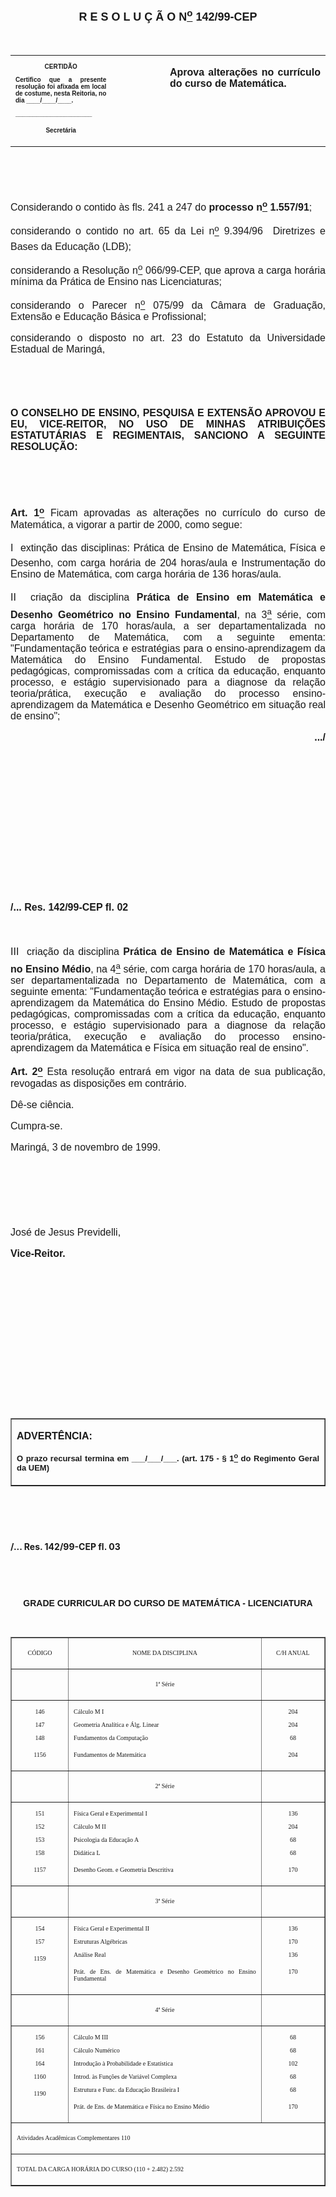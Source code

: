 <BODY>

<B><FONT FACE="Arial" SIZE=4><P ALIGN="CENTER"></P>
<P ALIGN="CENTER">R E S O L U &Ccedil; &Atilde; O  N<U><SUP>o</U></SUP> 142/99-CEP</P>
</B></FONT><FONT FACE="Arial"><P ALIGN="JUSTIFY"></P>
<P ALIGN="JUSTIFY">&nbsp;</P></FONT>
<TABLE CELLSPACING=0 BORDER=0 CELLPADDING=7 WIDTH=621>
<TR><TD WIDTH="32%" VALIGN="TOP">
<B><FONT FACE="Arial" SIZE=1><P ALIGN="CENTER">CERTID&Atilde;O</P>
<P ALIGN="JUSTIFY">   Certifico que a presente resolu&ccedil;&atilde;o foi afixada em local de costume, nesta Reitoria, no dia ____/____/____.</P>
<P ALIGN="JUSTIFY"></P>
<P ALIGN="JUSTIFY">______________________</P>
<P ALIGN="CENTER">Secret&aacute;ria</B></FONT></TD>
<TD WIDTH="17%" VALIGN="TOP">&nbsp;</TD>
<TD WIDTH="52%" VALIGN="TOP">
<B><FONT FACE="Arial" SIZE=3><P ALIGN="JUSTIFY">Aprova altera&ccedil;&otilde;es no curr&iacute;culo do curso de Matem&aacute;tica.</B></FONT></TD>
</TR>
</TABLE>

<FONT FACE="Arial" SIZE=3><P ALIGN="JUSTIFY"></P>
<P ALIGN="JUSTIFY">&nbsp;</P>
<P ALIGN="JUSTIFY">&nbsp;</P>
<P ALIGN="JUSTIFY">&#9;Considerando o contido &agrave;s fls. 241 a 247 do <B>processo n<U><SUP>o</U></SUP> 1.557/91</B>;</P>
<P ALIGN="JUSTIFY">&#9;considerando o contido no art. 65 da Lei n<U><SUP>o</U></SUP> 9.394/96  Diretrizes e Bases da Educa&ccedil;&atilde;o (LDB);</P>
<P ALIGN="JUSTIFY">&#9;considerando a Resolu&ccedil;&atilde;o n<U><SUP>o</U></SUP> 066/99-CEP, que aprova a carga hor&aacute;ria m&iacute;nima da Pr&aacute;tica de Ensino nas Licenciaturas;</P>
<P ALIGN="JUSTIFY">&#9;considerando o Parecer n<U><SUP>o</U></SUP> 075/99 da C&acirc;mara de Gradua&ccedil;&atilde;o, Extens&atilde;o e Educa&ccedil;&atilde;o B&aacute;sica e Profissional;</P>
<P ALIGN="JUSTIFY">&#9;considerando o disposto no art. 23 do Estatuto da Universidade Estadual de Maring&aacute;,</P>
<P ALIGN="JUSTIFY"></P>
<P ALIGN="JUSTIFY">&nbsp;</P>
<P ALIGN="JUSTIFY">&nbsp;</P>
<B><P ALIGN="JUSTIFY">O CONSELHO DE ENSINO, PESQUISA E EXTENS&Atilde;O APROVOU E EU, VICE-REITOR, NO USO DE MINHAS ATRIBUI&Ccedil;&Otilde;ES ESTATUT&Aacute;RIAS E REGIMENTAIS, SANCIONO A SEGUINTE RESOLU&Ccedil;&Atilde;O:</P>
</B><P ALIGN="JUSTIFY"></P>
<P ALIGN="JUSTIFY">&nbsp;</P>
<P ALIGN="JUSTIFY">&nbsp;</P>
<P ALIGN="JUSTIFY">&#9;<B>Art. 1<U><SUP>o</B></U></SUP> Ficam aprovadas as altera&ccedil;&otilde;es no curr&iacute;culo do curso de Matem&aacute;tica, a vigorar a partir de 2000, como segue:</P>
<P ALIGN="JUSTIFY">&#9;I  extin&ccedil;&atilde;o das disciplinas: Pr&aacute;tica de Ensino de Matem&aacute;tica, F&iacute;sica e Desenho, com carga hor&aacute;ria de 204 horas/aula e Instrumenta&ccedil;&atilde;o do Ensino de Matem&aacute;tica, com carga hor&aacute;ria de 136 horas/aula.</P>
<P ALIGN="JUSTIFY">II  cria&ccedil;&atilde;o da disciplina <B>Pr&aacute;tica de Ensino em Matem&aacute;tica e Desenho Geom&eacute;trico no Ensino Fundamental</B>, na 3<U><SUP>a</U></SUP> s&eacute;rie, com carga hor&aacute;ria de 170 horas/aula, a ser departamentalizada no Departamento de Matem&aacute;tica, com a seguinte ementa: &quot;Fundamenta&ccedil;&atilde;o te&oacute;rica e estrat&eacute;gias para o ensino-aprendizagem da Matem&aacute;tica do Ensino Fundamental. Estudo de propostas pedag&oacute;gicas, compromissadas com a cr&iacute;tica da educa&ccedil;&atilde;o, enquanto processo, e est&aacute;gio supervisionado para a diagnose da rela&ccedil;&atilde;o teoria/pr&aacute;tica, execu&ccedil;&atilde;o e avalia&ccedil;&atilde;o do processo ensino-aprendizagem da Matem&aacute;tica e Desenho Geom&eacute;trico em situa&ccedil;&atilde;o real de ensino&quot;;</P>
<P ALIGN="JUSTIFY"></P><DIR>
<DIR>
<DIR>

<B><P ALIGN="RIGHT">.../</P>
</B><P ALIGN="JUSTIFY"></P>
<P ALIGN="JUSTIFY">&nbsp;</P>
<P ALIGN="JUSTIFY">&nbsp;</P>
<P ALIGN="JUSTIFY">&nbsp;</P>
<P ALIGN="JUSTIFY">&nbsp;</P>
<P ALIGN="JUSTIFY">&nbsp;</P>
<P ALIGN="JUSTIFY">&nbsp;</P>
<P ALIGN="JUSTIFY">&nbsp;</P></DIR>
</DIR>
</DIR>

<B><P ALIGN="JUSTIFY">/... Res. 142/99-CEP&#9;&#9;&#9;&#9;&#9;&#9;&#9;&#9;&#9;&#9;fl. 02</P>
</B><P ALIGN="JUSTIFY"></P>
<P ALIGN="JUSTIFY">&nbsp;</P>
<P ALIGN="JUSTIFY">III  cria&ccedil;&atilde;o da disciplina <B>Pr&aacute;tica de Ensino de Matem&aacute;tica e F&iacute;sica no Ensino M&eacute;dio</B>, na 4<U><SUP>a</U></SUP> s&eacute;rie, com carga hor&aacute;ria de 170 horas/aula, a ser departamentalizada no Departamento de Matem&aacute;tica, com a seguinte ementa: &quot;Fundamenta&ccedil;&atilde;o te&oacute;rica e estrat&eacute;gias para o ensino-aprendizagem da Matem&aacute;tica do Ensino M&eacute;dio. Estudo de propostas pedag&oacute;gicas, compromissadas com a cr&iacute;tica da educa&ccedil;&atilde;o, enquanto processo, e est&aacute;gio supervisionado para a diagnose da rela&ccedil;&atilde;o teoria/pr&aacute;tica, execu&ccedil;&atilde;o e avalia&ccedil;&atilde;o do processo ensino-aprendizagem da Matem&aacute;tica e F&iacute;sica em situa&ccedil;&atilde;o real de ensino&quot;.</P>
<P ALIGN="JUSTIFY">&#9;<B>Art. 2<U><SUP>o</B></U></SUP> Esta resolu&ccedil;&atilde;o entrar&aacute; em vigor na data de sua publica&ccedil;&atilde;o, revogadas as disposi&ccedil;&otilde;es em contr&aacute;rio.</P>
<P ALIGN="JUSTIFY">&#9;D&ecirc;-se ci&ecirc;ncia.</P>
<P ALIGN="JUSTIFY">&#9;Cumpra-se.</P>
<P ALIGN="JUSTIFY"></P>
<P ALIGN="JUSTIFY">Maring&aacute;, 3 de novembro de 1999.</P>
<P ALIGN="JUSTIFY"></P>
<P ALIGN="JUSTIFY">&nbsp;</P>
<P ALIGN="JUSTIFY">&nbsp;</P>
<P ALIGN="JUSTIFY">&nbsp;</P>
<P ALIGN="JUSTIFY">Jos&eacute; de Jesus Previdelli,</P>
<B><P ALIGN="JUSTIFY">Vice-Reitor.</P>
<P ALIGN="JUSTIFY"></P>
<P ALIGN="JUSTIFY">&nbsp;</P>
<P ALIGN="JUSTIFY">&nbsp;</P>
<P ALIGN="JUSTIFY">&nbsp;</P>
<P ALIGN="JUSTIFY">&nbsp;</P>
<P ALIGN="JUSTIFY">&nbsp;</P>
<P ALIGN="JUSTIFY">&nbsp;</P>
<P ALIGN="JUSTIFY">&nbsp;</P></B></FONT>
<TABLE BORDER CELLSPACING=1 CELLPADDING=4 WIDTH=212>
<TR><TD VALIGN="TOP">
<B><FONT FACE="Arial"><P ALIGN="JUSTIFY">ADVERT&Ecirc;NCIA:</P>
</FONT><FONT FACE="Arial" SIZE=2><P ALIGN="JUSTIFY">O prazo recursal termina em ___/___/___. (art. 175 - § 1<U><SUP>o</U></SUP> do Regimento Geral da UEM)</B></FONT></TD>
</TR>
</TABLE>

<FONT FACE="Arial"><P ALIGN="JUSTIFY"></P>
</FONT><FONT SIZE=3><P>&nbsp;</P>
<P>&nbsp;</P>
</FONT><B><P>/... Res. 142/99-CEP&#9;&#9;&#9;&#9;&#9;&#9;&#9;&#9;&#9;&#9;fl. 03</P>
<FONT FACE="Arial Narrow"><P ALIGN="CENTER"></P>
<P ALIGN="CENTER">&nbsp;</P>
<P ALIGN="CENTER">&nbsp;</P>
</FONT><FONT FACE="Arial"><P ALIGN="CENTER">GRADE CURRICULAR DO CURSO DE MATEM&Aacute;TICA - LICENCIATURA</P>
</B></FONT><FONT SIZE=2>
<P>&nbsp;</P></FONT>
<P ALIGN="CENTER"><CENTER><TABLE BORDER CELLSPACING=4 CELLPADDING=7 WIDTH=538>
<TR><TD WIDTH="18%" VALIGN="TOP">
<FONT FACE="Arial Narrow" SIZE=1><P ALIGN="CENTER">C&Oacute;DIGO</FONT></TD>
<TD WIDTH="61%" VALIGN="TOP">
<FONT FACE="Arial Narrow" SIZE=1><P ALIGN="CENTER">NOME DA DISCIPLINA</FONT></TD>
<TD WIDTH="20%" VALIGN="TOP">
<FONT FACE="Arial Narrow" SIZE=1><P ALIGN="CENTER">C/H ANUAL</FONT></TD>
</TR>
<TR><TD WIDTH="18%" VALIGN="TOP">&nbsp;</TD>
<TD WIDTH="61%" VALIGN="TOP">
<FONT FACE="Arial Narrow" SIZE=1><P ALIGN="CENTER">1ª S&eacute;rie</FONT></TD>
<TD WIDTH="20%" VALIGN="TOP">&nbsp;</TD>
</TR>
<TR><TD WIDTH="18%" VALIGN="TOP">
<FONT FACE="Arial Narrow" SIZE=1><P ALIGN="CENTER">146</P>
<P ALIGN="CENTER">147</P>
<P ALIGN="CENTER">148</P>
<P ALIGN="CENTER">1156</FONT></TD>
<TD WIDTH="61%" VALIGN="TOP">
<FONT FACE="Arial Narrow" SIZE=1><P>C&aacute;lculo M I</P>
<P>Geometria Anal&iacute;tica e &Aacute;lg. Linear</P>
<P>Fundamentos da Computa&ccedil;&atilde;o</P>
<P>Fundamentos de Matem&aacute;tica</FONT></TD>
<TD WIDTH="20%" VALIGN="TOP">
<FONT FACE="Arial Narrow" SIZE=1><P ALIGN="CENTER">204</P>
<P ALIGN="CENTER">204</P>
<P ALIGN="CENTER">68</P>
<P ALIGN="CENTER">204</FONT></TD>
</TR>
<TR><TD WIDTH="18%" VALIGN="TOP">&nbsp;</TD>
<TD WIDTH="61%" VALIGN="TOP">
<FONT FACE="Arial Narrow" SIZE=1><P ALIGN="CENTER">2ª S&eacute;rie</FONT></TD>
<TD WIDTH="20%" VALIGN="TOP">&nbsp;</TD>
</TR>
<TR><TD WIDTH="18%" VALIGN="TOP">
<FONT FACE="Arial Narrow" SIZE=1><P ALIGN="CENTER">151</P>
<P ALIGN="CENTER">152</P>
<P ALIGN="CENTER">153</P>
<P ALIGN="CENTER">158</P>
<P ALIGN="CENTER">1157</FONT></TD>
<TD WIDTH="61%" VALIGN="TOP">
<FONT FACE="Arial Narrow" SIZE=1><P>F&iacute;sica Geral e Experimental I</P>
<P>C&aacute;lculo M II</P>
<P>Psicologia da Educa&ccedil;&atilde;o A</P>
<P>Did&aacute;tica L</P>
<P>Desenho Geom. e Geometria Descritiva</FONT></TD>
<TD WIDTH="20%" VALIGN="TOP">
<FONT FACE="Arial Narrow" SIZE=1><P ALIGN="CENTER">136</P>
<P ALIGN="CENTER">204</P>
<P ALIGN="CENTER">68</P>
<P ALIGN="CENTER">68</P>
<P ALIGN="CENTER">170</FONT></TD>
</TR>
<TR><TD WIDTH="18%" VALIGN="TOP">&nbsp;</TD>
<TD WIDTH="61%" VALIGN="TOP">
<FONT FACE="Arial Narrow" SIZE=1><P ALIGN="CENTER">3ª S&eacute;rie</FONT></TD>
<TD WIDTH="20%" VALIGN="TOP">&nbsp;</TD>
</TR>
<TR><TD WIDTH="18%" VALIGN="TOP">
<FONT FACE="Arial Narrow" SIZE=1><P ALIGN="CENTER">154</P>
<P ALIGN="CENTER">157</P>
<P ALIGN="CENTER">1159</FONT></TD>
<TD WIDTH="61%" VALIGN="TOP">
<FONT FACE="Arial Narrow" SIZE=1><P>F&iacute;sica Geral e Experimental II</P>
<P>Estruturas Alg&eacute;bricas</P>
<P>An&aacute;lise Real</P>
<P ALIGN="JUSTIFY">Pr&aacute;t. de Ens. de Matem&aacute;tica e Desenho Geom&eacute;trico no Ensino Fundamental</FONT></TD>
<TD WIDTH="20%" VALIGN="TOP">
<FONT FACE="Arial Narrow" SIZE=1><P ALIGN="CENTER">136</P>
<P ALIGN="CENTER">170</P>
<P ALIGN="CENTER">136</P>
<P ALIGN="CENTER">170</FONT></TD>
</TR>
<TR><TD WIDTH="18%" VALIGN="TOP">&nbsp;</TD>
<TD WIDTH="61%" VALIGN="TOP">
<FONT FACE="Arial Narrow" SIZE=1><P ALIGN="CENTER">4ª S&eacute;rie</FONT></TD>
<TD WIDTH="20%" VALIGN="TOP">&nbsp;</TD>
</TR>
<TR><TD WIDTH="18%" VALIGN="TOP">
<FONT FACE="Arial Narrow" SIZE=1><P ALIGN="CENTER">156</P>
<P ALIGN="CENTER">161</P>
<P ALIGN="CENTER">164</P>
<P ALIGN="CENTER">1160</P>
<P ALIGN="CENTER">1190</FONT></TD>
<TD WIDTH="61%" VALIGN="TOP">
<FONT FACE="Arial Narrow" SIZE=1><P>C&aacute;lculo M III</P>
<P>C&aacute;lculo Num&eacute;rico</P>
<P>Introdu&ccedil;&atilde;o &agrave; Probabilidade e Estat&iacute;stica</P>
<P>Introd. &agrave;s Fun&ccedil;&otilde;es de Vari&aacute;vel Complexa</P>
<P>Estrutura e Func. da Educa&ccedil;&atilde;o Brasileira I</P>
<P ALIGN="JUSTIFY">Pr&aacute;t. de Ens. de Matem&aacute;tica e F&iacute;sica no Ensino M&eacute;dio</FONT></TD>
<TD WIDTH="20%" VALIGN="TOP">
<FONT FACE="Arial Narrow" SIZE=1><P ALIGN="CENTER">68</P>
<P ALIGN="CENTER">68</P>
<P ALIGN="CENTER">102</P>
<P ALIGN="CENTER">68</P>
<P ALIGN="CENTER">68</P>
<P ALIGN="CENTER">170</FONT></TD>
</TR>
<TR><TD VALIGN="TOP" COLSPAN=3>
<FONT FACE="Arial Narrow" SIZE=1><P>Atividades Acad&ecirc;micas Complementares                                                    110</FONT></TD>
</TR>
<TR><TD VALIGN="TOP" COLSPAN=3>
<FONT FACE="Arial Narrow" SIZE=1><P>TOTAL DA CARGA HOR&Aacute;RIA DO CURSO   (110 + 2.482)                     2.592</FONT></TD>
</TR>
</TABLE>
</CENTER></P>

<FONT FACE="Arial Narrow" SIZE=3><P ALIGN="CENTER"></P>
</FONT><FONT SIZE=2><P>&nbsp;</P>
</FONT><FONT FACE="Arial" SIZE=3><P ALIGN="JUSTIFY">&nbsp;</P>
</FONT><FONT SIZE=3><P>&nbsp;</P></FONT></BODY>
